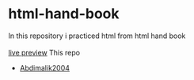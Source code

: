 # html-hand-book

In this repository i practiced html from html hand book <br> <br>
<a href="https://abdimalik2004.github.io/html-hand-book/" target="_blank" >live preview</a> This repo

- <a href="https://github.com/abdimalik2004">Abdimalik2004</a>
